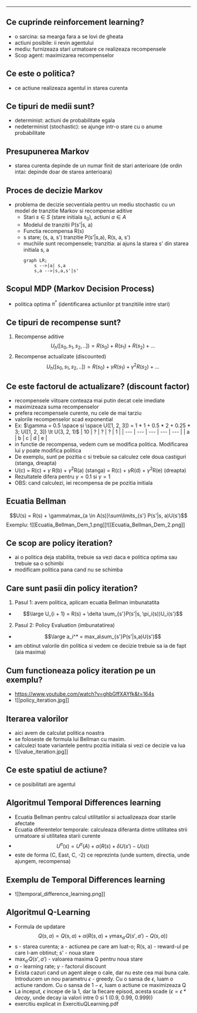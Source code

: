 ----
## Ce cuprinde reinforcement learning?
 - o sarcina: sa mearga fara a se lovi de gheata
 - actiuni posibile: ii revin agentului
 - mediu: furnizeaza stari urmatoare ce realizeaza recompensele
 - Scop agent: maximizarea recompenselor
## Ce este o politica?
 - ce actiune realizeaza agentul in starea curenta
## Ce tipuri de medii sunt?
 - determinist: actiuni de probabilitate egala
 - nedeterminist (stochastic): se ajunge intr-o stare cu o anume probabilitate
## Presupunerea Markov
 - starea curenta depinde de un numar finit de stari anterioare (de ordin intai: depinde doar de starea anterioara)
## Proces de decizie Markov
 - problema de decizie secventiala pentru un mediu stochastic cu un model de tranzitie Markov si recompense aditive
      - Stari $s \in S$ (stare initiala $s_0$), actiuni $a \in A$
      - Modelul de tranzitii P(s'|s, a)
      -   Functia recompensa R(s)
      - s stare; (s, a, s') tranzitie P(s'|s,a), R(s, a, s')
      - muchiile sunt recompensele; tranzitia: ai ajuns la starea s' din starea initiala s, a
	    ```mermaid
	    graph LR;
			s -->|a| s,a
			s,a -->|s,a,s'|s'
## Scopul MDP (Markov Decision Process)
 - politica optima $\pi^*$ (identificarea actiunilor pt tranzitiile intre stari)
## Ce tipuri de recompense sunt?
1) Recompense aditive
$$U_h([s_0,s_1,s_2,..]) = R(s_0) + R(s_1) + R(s_2) + ...$$
2) Recompense actualizate (discounted) 
$$U_h([s_0,s_1,s_2,..]) = R(s_0) + \gamma R(s_1) + \gamma ^ 2 R(s_2) + ...$$
## Ce este factorul de actualizare? (discount factor)
 - recompensele viitoare conteaza mai putin decat cele imediate
 - maximizeaza suma recompenselor
 - prefera recompensele curente, nu cele de mai tarziu
 - valorile recompenselor scad exponential
 - Ex: $\gamma = 0.5 \space si \space U([1, 2, 3]) = 1 * 1 + 0.5 * 2 + 0.25 * 3; U([1, 2, 3]) \lt U(3, 2, 1)$
 | 10  | ?   | ?   | ?   | 1   |
 | --- | --- | --- | --- | --- |
 | a   | b   | c   | d   | e   |
 - in functie de recompensa, vedem cum se modifica politica. Modificarea lui $\gamma$ poate modifica politica
 - De exemplu, sunt pe pozitia c si trebuie sa calculez cele doua castiguri (stanga, dreapta)
 - U(c) = R(c) + $\gamma$ R(b) + $\gamma ^2$R(a) (stanga) 
           = R(c) + $\gamma$R(d) + $\gamma^2$R(e) (dreapta)
 - Rezultatele difera pentru $\gamma = 0.1$ si $\gamma = 1$ 
 - OBS: cand calculezi, iei recompensa de pe pozitia initiala  
## Ecuatia Bellman
$$U(s) = R(s) + \gamma\max_{a \in A(s)}\sum\limits_{s'} P(s'|s, a)U(s')$$
Exemplu: ![[Ecuatia_Bellman_Dem_1.png]]![[Ecuatia_Bellman_Dem_2.png]]
## Ce scop are policy iteration?
 - ai o politica deja stabilita, trebuie sa vezi daca e politica optima sau trebuie sa o schimbi
 - modificam politica pana cand nu se schimba
## Care sunt pasii din policy iteration?
1) Pasul 1: avem politica, aplicam ecuatia Bellman imbunatatita
 - $$\large U_{i + 1} = R(s) + \delta \sum_{s'}P(s'|s, \pi_i(s))U_i(s')$$
2) Pasul 2: Policy Evaluation (imbunatatirea)
 - $$\large a_i^* = max_a\sum_{s'}P(s'|s,a)U(s')$$
 - am obtinut valorile din politica si vedem ce decizie trebuie sa ia de fapt (aia maxima)
## Cum functioneaza policy iteration pe un exemplu?
- https://www.youtube.com/watch?v=ghbGffXAYfk&t=164s
- ![[policy_iteration.jpg]]
## Iterarea valorilor
- aici avem de calculat politica noastra
- se foloseste de formula lui Bellman cu maxim. 
- calculezi toate variantele pentru pozitia initiala si vezi ce decizie va lua
- ![[value_iteration.jpg]]
## Ce este spatiul de actiune?
 - ce posibilitati are agentul
## Algoritmul Temporal Differences learning
 - Ecuatia Bellman pentru calcul utilitatilor si actualizeaza doar starile afectate
 - Ecuatia diferentelor temporale: calculeaza diferanta dintre utilitatea strii urmatoare si utilitatea starii curente
 - $$U^{\pi}(s) = U^{\pi}(A) + \alpha (R(s) + \delta U(s') - U(s))$$
 - este de forma (C, East, C, -2) ce reprezinta (unde suntem, directia, unde ajungem, recompensa)
## Exemplu de Temporal Differences learning
- ![[temporal_difference_learning.png]]

## Algoritmul Q-Learning
 - Formula de updatare
 $$Q(s, a) = Q(s, a) + \alpha(R(s, a) + \gamma\max_{a'}Q(s', a') - Q(s, a))$$
 - s - starea curenta; a - actiunea pe care am luat-o; R(s, a) - reward-ul pe care l-am obtinut; s' - noua stare
 - $\max_{a'}Q(s', a')$ - valoarea maxima Q pentru noua stare
 - $\alpha$ - learning rate; $\gamma$ - factorul discount
 - Exista cazuri cand un agent alege o cale, dar nu este cea mai buna cale. Introducem un nou parametru $\epsilon$ - greedy. Cu o sansa de $\epsilon$, luam o actiune random. Cu o sansa de $1 - \epsilon$, luam o actiune ce maximizeaza Q
 - La inceput, $\epsilon$ incepe de la 1, dar la fiecare episod, acesta scade ($\epsilon = {\epsilon * decay}$, unde decay ia valori intre 0 si 1 (0.9, 0.99, 0.999))
 - exercitiu explicat in ExercitiuQLearning.pdf